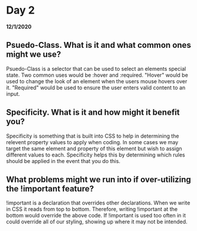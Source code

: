 # Day 2
__12/1/2020__

## Psuedo-Class. What is it and what common ones might we use?
Psuedo-Class is a selector that can be used to select an elements special state. Two common uses would be :hover and :required. "Hover" would be used to change the look of an element when the users mouse hovers over it. "Required" would be used to ensure the user enters valid content to an input.
## Specificity. What is it and how might it benefit you?
Specificity is something that is built into CSS to help in determining the relevent property values to apply when coding. In some cases we may target the same element and property of this element but wish to assign different values to each. Specificity helps this by determining which rules should be applied in the event that you do this.
## What problems might we run into if over-utilizing the !important feature?
!important is a declaration that overrides other declarations.
When we write in CSS it reads from top to bottom. Therefore, writing !important at the bottom would override the above code. If !important is used too often in it could override all of our styling, showing up where it may not be intended.